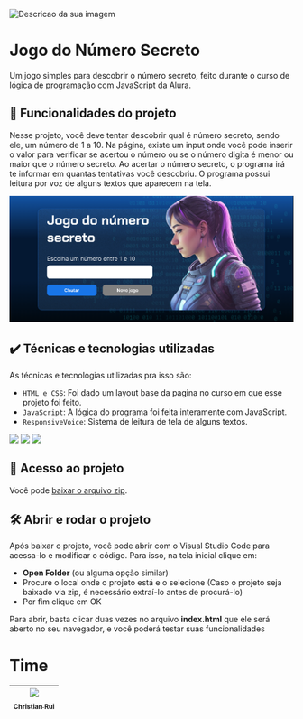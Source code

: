 ![Descricao da sua imagem](https://repository-images.githubusercontent.com/768217367/3f5266ef-6e63-478a-a18f-f9f4ba280759)

# Jogo do Número Secreto

Um jogo simples para descobrir o número secreto, feito durante o curso de lógica de programação com JavaScript da Alura.

## 🔨 Funcionalidades do projeto

Nesse projeto, você deve tentar descobrir qual é número secreto, sendo ele, um número de 1 a 10. Na página, existe um input onde você pode inserir o valor para verificar se acertou o número ou se o número digita é menor ou maior que o número secreto. Ao acertar o número secreto, o programa irá te informar em quantas tentativas você descobriu. O programa possui leitura por voz de alguns textos que aparecem na tela. 

![](./img/TelaJogo.png)

## ✔️ Técnicas e tecnologias utilizadas

As técnicas e tecnologias utilizadas pra isso são:

- `HTML e CSS`: Foi dado um layout base da pagina no curso em que esse projeto foi feito.
-  `JavaScript`: A lógica do programa foi feita interamente com JavaScript.
- `ResponsiveVoice`: Sistema de leitura de tela de alguns textos.

<div>
  <img src="https://img.shields.io/badge/HTML-239120?style-for-the-badge&logo-html5&logoColor-white">
  <img src="https://img.shields.io/badge/CSS-239120?&style-for-the-badge&logo-css3&logoColor-white">
  <img src="https://img.shields.io/badge/JavaScript-F2DF1E?style-for-the-badge&logo-javascript&logoColor-black">
</div>

## 📁 Acesso ao projeto

Você pode [baixar o arquivo zip](https://github.com/Christian-Rui/numero-secreto/archive/refs/heads/main.zip).

## 🛠️ Abrir e rodar o projeto

Após baixar o projeto, você pode abrir com o Visual Studio Code para acessa-lo e modificar o código. Para isso, na tela inicial clique em:

- **Open Folder** (ou alguma opção similar)
- Procure o local onde o projeto está e o selecione (Caso o projeto seja baixado via zip, é necessário extraí-lo antes de procurá-lo)
- Por fim clique em OK

Para  abrir, basta clicar duas vezes no arquivo **index.html** que ele será aberto no seu navegador, e você poderá testar suas funcionalidades

# Time

| [<img loading="lazy" src="https://avatars.githubusercontent.com/u/113655013?v=4" width=115><br><sub>Christian Rui</sub>](https://github.com/Christian-Rui)
| :---: |

